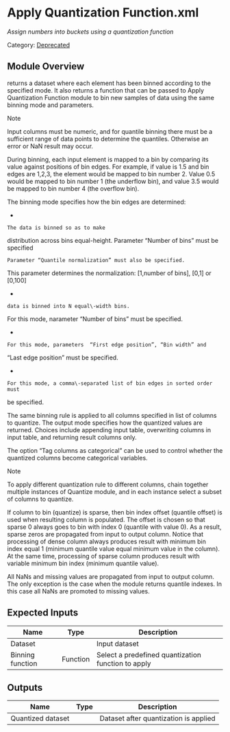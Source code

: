 # Apply Quantization Function.xml

*Assign numbers into buckets using a quantization function*

Category: [Deprecated](27565421-8F99-41A5-9B76-241B103E4E88)


## Module Overview
returns a dataset where each element has been binned 
according to the specified mode. It also returns a function that can be passed to
Apply Quantization Function module to bin new samples of data using the
same binning mode and parameters.

> [!NOTE]
> Input columns must be numeric, and for quantile binning there must be a sufficient
> range of data points to determine the quantiles. Otherwise an error or NaN result may occur.

During binning, each input element is mapped to a bin by comparing its value
against positions of bin edges. For example, if value is 1.5 and bin edges are 1,2,3,
the element would be mapped to bin number 2. Value 0.5 would be mapped to bin number 1
(the underflow bin), and value 3.5 would be mapped to bin number 4 (the overflow bin).

The binning mode specifies how the bin edges are determined:


- 
    
    The data is binned so as to make
distribution across bins equal\-height. Parameter “Number of bins”
must be specified
    
    Parameter “Quantile normalization” must also be specified.
This parameter determines the normalization: \[1,number of bins],
\[0,1] or \[0,100]

-  
    
    data is binned into N equal\-width bins.
For this mode, narameter “Number of bins” must be specified.

-  
    
    For this mode, parameters  “First edge position”, “Bin width” and
“Last edge position” must be specified.

-  
    
    For this mode, a comma\-separated list of bin edges in sorted order must
be specified.

The same binning rule is applied to all columns specified in list of
columns to quantize. The output mode specifies how the quantized values are
returned. Choices include appending input table, overwriting columns in input
table, and returning result columns only.

The option “Tag columns as categorical” can be used to control
whether the quantized columns become categorical variables.

> [!NOTE]
> To apply different quantization rule to different columns,
> chain together multiple instances of Quantize module, and in each
> instance select a subset of columns to quantize.
>
> If column to bin (quantize) is sparse, then bin index offset (quantile offset) is used when resulting column is populated.
> The offset is chosen so that sparse 0 always goes to bin with index 0 (quantile with value 0).
> As a result, sparse zeros are propagated from input to output column.
> Notice that processing of dense column always produces result with minimum bin index equal 1 (minimum quantile value equal minimum value in the column).
> At the same time, processing of sparse column produces result with variable minimum bin index (minimum quantile value).
>
> All NaNs and missing values are propagated from input to output column.
> The only exception is the case when the module returns quantile indexes.
> In this case all NaNs are promoted to missing values.


## Expected Inputs


|Name|Type|Description|
|--------|--------|---------------|
|Dataset||Input dataset|
|Binning function|Function|Select a predefined quantization function to apply|


## Outputs


|Name|Type|Description|
|--------|--------|---------------|
|Quantized dataset||Dataset after quantization is applied|

</br>
</br>
